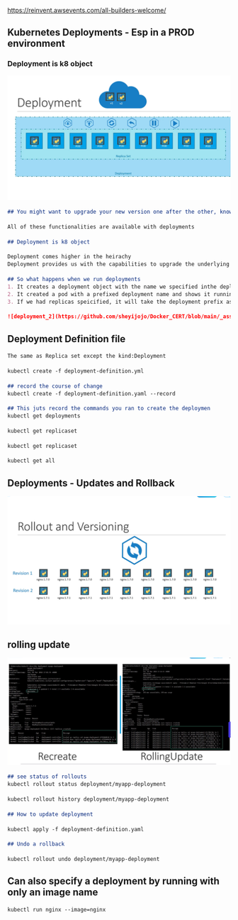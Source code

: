 https://reinvent.awsevents.com/all-builders-welcome/

## Kubernetes Deployments - Esp in a PROD environment 

### Deployment is k8 object
![deployment_1](https://github.com/sheyijojo/Docker_CERT/blob/main/_assets/deployment.png?raw=true)

```md
## You might want to upgrade your new version one after the other, known as rolling updates

All of these functionalities are available with deployments 

## Deployment is k8 object

Deployment comes higher in the heirachy
Deployment provides us with the capabilities to upgrade the underlying instances seamlessly using rolling updates, undo changes, pause, changes as required

## So what happens when we run deployments 
1. It creates a deployment object with the name we specified inthe deployment yaml fil. kubectl get deployments 
2. It created a pod with a prefixed deployment name and shows it running 
3. If we had replicas speicified, it will take the deployment prefix as well. 

![deployment_2](https://github.com/sheyijojo/Docker_CERT/blob/main/_assets/deployment_2.png?raw=true)
```
## Deployment Definition file
```md
The same as Replica set except the kind:Deployment 

kubectl create -f deployment-definition.yml 

## record the course of change 
kubectl create -f deployment-definition.yaml --record

## This juts record the commands you ran to create the deploymen
kubectl get deployments 

kubectl get replicaset 

kubectl get replicaset 

kubectl get all 
```
## Deployments - Updates and Rollback
![ReplicaSet](https://github.com/sheyijojo/Docker_CERT/blob/main/_assets/rollouts_deployment.png?raw=true)

## rolling update 
![rolling_recreate](https://github.com/sheyijojo/Docker_CERT/blob/main/_assets/rolling_updates.png?raw=true)
```md
## see status of rollouts 
kubectl rollout status deployment/myapp-deployment 

kubectl rollout history deployment/myapp-deployment 

## How to update deployment 

kubectl apply -f deployment-definition.yaml 

## Undo a rollback 

kubectl rollout undo deployment/myapp-deployment 
```
## Can also specify a deployment by running with only an image name 

```md
kubectl run nginx --image=nginx

```